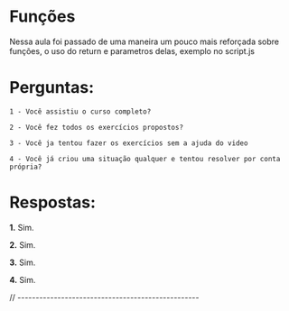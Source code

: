 # Funções

Nessa aula foi passado de uma maneira um pouco mais reforçada sobre funções, o uso do return e parametros delas, exemplo no script.js

# Perguntas: 
    1 - Você assistiu o curso completo?

    2 - Você fez todos os exercícios propostos?

    3 - Você ja tentou fazer os exercícios sem a ajuda do video

    4 - Você já criou uma situação qualquer e tentou resolver por conta própria?

# Respostas:

**1.** Sim.

**2.** Sim.

**3.** Sim.

**4.** Sim.

// --------------------------------------------------